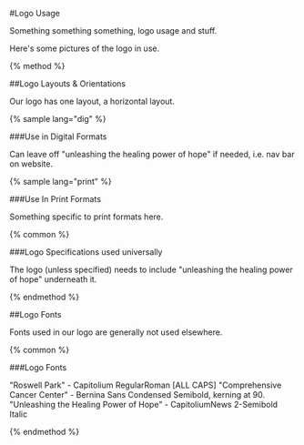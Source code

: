 #Logo Usage

Something something something, logo usage and stuff.

Here's some pictures of the logo in use.

{% method %}

##Logo Layouts & Orientations

Our logo has one layout, a horizontal layout.

{% sample lang="dig" %}

###Use in Digital Formats

Can leave off "unleashing the healing power of hope" if needed, i.e. nav bar on website.

{% sample lang="print" %}

###Use In Print Formats

Something specific to print formats here.

{% common %}

###Logo Specifications used universally

The logo (unless specified) needs to include "unleashing the healing power of hope" underneath it.

{% endmethod %}

##Logo Fonts

Fonts used in our logo are generally not used elsewhere.

{% common %}

###Logo Fonts

"Roswell Park" - Capitolium RegularRoman [ALL CAPS]
"Comprehensive Cancer Center" - Bernina Sans Condensed Semibold, kerning at 90.
"Unleashing the Healing Power of Hope" - CapitoliumNews 2-Semibold Italic

{% endmethod %}

